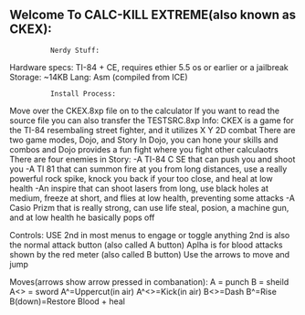 Welcome To CALC-KILL EXTREME(also known as CKEX):
--------------------------------------------------
              Nerdy Stuff:

Hardware specs: TI-84 + CE, requires ethier 5.5 os or earlier or a jailbreak
Storage: ~14KB
Lang: Asm (compiled from ICE)

              Install Process:
Move over the CKEX.8xp file on to the calculator
If you want to read the source file you can also transfer the TESTSRC.8xp
              Info:
CKEX is a game for the TI-84 resembaling street fighter, and it utilizes X Y 2D combat
There are two game modes, Dojo, and Story
In Dojo, you can hone your skills and combos and Dojo provides a fun fight where you fight other calculaotrs
There are four enemies in Story:
-A TI-84 C SE that can push you and shoot you
-A TI 81 that can summon fire at you from long distances, use a really powerful rock spike, knock you back if your too close, and heal at low health
-An inspire that can shoot lasers from long, use black holes at medium, freeze at short, and flies at low health, preventing some attacks
-A Casio Prizm that is really strong, can use life steal, posion, a machine gun, and at low health he basically pops off

Controls:
USE 2nd in most menus to engage or toggle anything
2nd is also the normal attack button (also called A button)
Aplha is for blood attacks shown by the red meter (also called B button)
Use the arrows to move and jump

Moves(arrows show arrow pressed in combanation):
A = punch
B = sheild
A<> = sword
A^=Uppercut(in air)
A^<>=Kick(in air)
B<>=Dash
B^=Rise
B(down)=Restore Blood + heal
